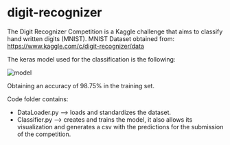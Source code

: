 # digit-recognizer
The Digit Recognizer Competition is a Kaggle challenge that aims to classify hand written digits (MNIST).
MNIST Dataset obtained from: https://www.kaggle.com/c/digit-recognizer/data

The keras model used for the classification is the following:

![model](https://user-images.githubusercontent.com/93343055/140495468-b463c740-6a15-4ea1-8527-5062e5536cd4.png)

Obtaining an accuracy of 98.75% in the training set.

Code folder contains:
- DataLoader.py --> loads and standardizes the dataset.
- Classifier.py --> creates and trains the model, it also allows its visualization and generates a csv with the predictions for the submission of the competition.
